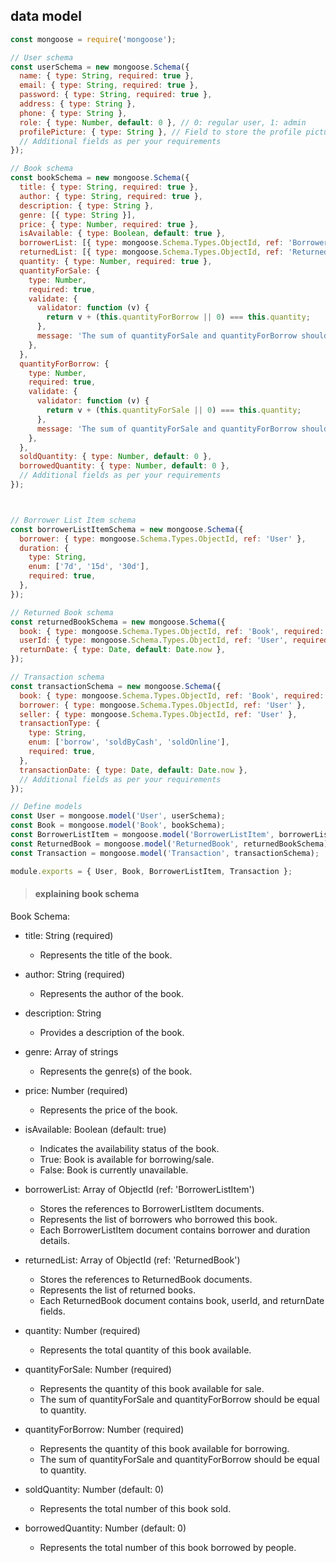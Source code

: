 ## data model

```js
const mongoose = require('mongoose');

// User schema
const userSchema = new mongoose.Schema({
  name: { type: String, required: true },
  email: { type: String, required: true },
  password: { type: String, required: true },
  address: { type: String },
  phone: { type: String },
  role: { type: Number, default: 0 }, // 0: regular user, 1: admin
  profilePicture: { type: String }, // Field to store the profile picture
  // Additional fields as per your requirements
});

// Book schema
const bookSchema = new mongoose.Schema({
  title: { type: String, required: true },
  author: { type: String, required: true },
  description: { type: String },
  genre: [{ type: String }],
  price: { type: Number, required: true },
  isAvailable: { type: Boolean, default: true },
  borrowerList: [{ type: mongoose.Schema.Types.ObjectId, ref: 'BorrowerListItem' }],
  returnedList: [{ type: mongoose.Schema.Types.ObjectId, ref: 'ReturnedBook' }],
  quantity: { type: Number, required: true },
  quantityForSale: {
    type: Number,
    required: true,
    validate: {
      validator: function (v) {
        return v + (this.quantityForBorrow || 0) === this.quantity;
      },
      message: 'The sum of quantityForSale and quantityForBorrow should be equal to quantity.',
    },
  },
  quantityForBorrow: {
    type: Number,
    required: true,
    validate: {
      validator: function (v) {
        return v + (this.quantityForSale || 0) === this.quantity;
      },
      message: 'The sum of quantityForSale and quantityForBorrow should be equal to quantity.',
    },
  },
  soldQuantity: { type: Number, default: 0 },
  borrowedQuantity: { type: Number, default: 0 },
  // Additional fields as per your requirements
});



// Borrower List Item schema
const borrowerListItemSchema = new mongoose.Schema({
  borrower: { type: mongoose.Schema.Types.ObjectId, ref: 'User' },
  duration: {
    type: String,
    enum: ['7d', '15d', '30d'],
    required: true,
  },
});

// Returned Book schema
const returnedBookSchema = new mongoose.Schema({
  book: { type: mongoose.Schema.Types.ObjectId, ref: 'Book', required: true },
  userId: { type: mongoose.Schema.Types.ObjectId, ref: 'User', required: true },
  returnDate: { type: Date, default: Date.now },
});

// Transaction schema
const transactionSchema = new mongoose.Schema({
  book: { type: mongoose.Schema.Types.ObjectId, ref: 'Book', required: true },
  borrower: { type: mongoose.Schema.Types.ObjectId, ref: 'User' },
  seller: { type: mongoose.Schema.Types.ObjectId, ref: 'User' },
  transactionType: {
    type: String,
    enum: ['borrow', 'soldByCash', 'soldOnline'],
    required: true,
  },
  transactionDate: { type: Date, default: Date.now },
  // Additional fields as per your requirements
});

// Define models
const User = mongoose.model('User', userSchema);
const Book = mongoose.model('Book', bookSchema);
const BorrowerListItem = mongoose.model('BorrowerListItem', borrowerListItemSchema);
const ReturnedBook = mongoose.model('ReturnedBook', returnedBookSchema);
const Transaction = mongoose.model('Transaction', transactionSchema);

module.exports = { User, Book, BorrowerListItem, Transaction };

```

> #### explaining book schema

Book Schema:

- title: String (required)
  - Represents the title of the book.

- author: String (required)
  - Represents the author of the book.

- description: String
  - Provides a description of the book.

- genre: Array of strings
  - Represents the genre(s) of the book.

- price: Number (required)
  - Represents the price of the book.

- isAvailable: Boolean (default: true)
  - Indicates the availability status of the book.
  - True: Book is available for borrowing/sale.
  - False: Book is currently unavailable.

- borrowerList: Array of ObjectId (ref: 'BorrowerListItem')
  - Stores the references to BorrowerListItem documents.
  - Represents the list of borrowers who borrowed this book.
  - Each BorrowerListItem document contains borrower and duration details.

- returnedList: Array of ObjectId (ref: 'ReturnedBook')
  - Stores the references to ReturnedBook documents.
  - Represents the list of returned books.
  - Each ReturnedBook document contains book, userId, and returnDate fields.

- quantity: Number (required)
  - Represents the total quantity of this book available.

- quantityForSale: Number (required)
  - Represents the quantity of this book available for sale.
  - The sum of quantityForSale and quantityForBorrow should be equal to quantity.

- quantityForBorrow: Number (required)
  - Represents the quantity of this book available for borrowing.
  - The sum of quantityForSale and quantityForBorrow should be equal to quantity.

- soldQuantity: Number (default: 0)
  - Represents the total number of this book sold.

- borrowedQuantity: Number (default: 0)
  - Represents the total number of this book borrowed by people.

